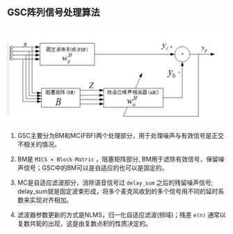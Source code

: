 ## GSC阵列信号处理算法
![](./img/gsc.png)

1. GSC主要分为BM和MC(FBF)两个处理部分，用于处理噪声与有效信号是正交不相关的情况。

2. BM是 `MICS × Block-Matric` ，阻塞矩阵部分, BM用于滤除有效信号，保留噪声信号；GSC中的BM可以是自适应的也可以是固定的。
3. MC是自适应滤波部分，消除语音信号过 `delay_sum` 之后的残留噪声信号; delay_sum就是固定波束形成，将多个麦克风收到的多个信号用不同的延时系数来实现对齐相加。
4. 滤波器参数更新的方式是NLMS，归一化自适应滤波(频域)；残差 `e(n)` 通常以复数共轭的出现，这是由复数点积的性质决定的。


